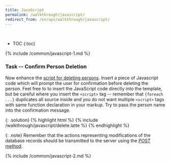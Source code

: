 ```yaml
---
title: JavaScript
permalink: /walkthrough/javascript/
redirect_from: /en/apv/walkthrough/javascript/
---
```


<div class='common-part-info' title='This part is common to all walkthroughs'>&nbsp;</div>

* TOC
{:toc}

{% include /common/javascript-1.md %}

### Task -- Confirm Person Deletion
Now enhance the [script for deleting persons](/walkthrough/backend-delete/). Insert a piece of
Javascript code which will prompt the user for confirmation before deleting the person.
Feel free to to insert the JavaScript code directly into the template, but be careful
where you insert the `<script>` tag -- remember that `{foreach ...}` duplicates all source inside
and you do not want multiple `<script>` tags with same function declaration in your markup.
Try to pass the person name into the confirmation message.

{: .solution}
{% highlight html %}
{% include /walkthrough/javascript/delete.latte %}
{% endhighlight %}

{: .note}
Remember that the actions representing modifications of the database records should be transmitted to
the server using the [*POST* method](/articles/http/).

{% include /common/javascript-2.md %}